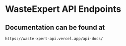 # WasteExpert API Endpoints


## Documentation can be found at
```
https://waste-xpert-api.vercel.app/api-docs/
```


